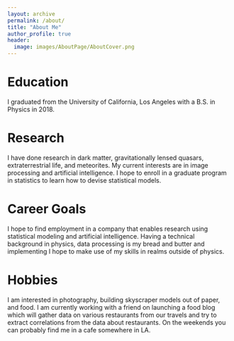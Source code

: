 ```yaml
---
layout: archive
permalink: /about/
title: "About Me"
author_profile: true
header:
  image: images/AboutPage/AboutCover.png
---
```


# Education
I graduated from the University of California, Los Angeles with a B.S. in Physics in 2018.

# Research
I have done research in dark matter, gravitationally lensed quasars, extraterrestrial life, and meteorites. My current interests are in image processing and artificial intelligence. I hope to enroll in a graduate program in statistics to learn how to devise statistical models.

# Career Goals
I hope to find employment in a company that enables research using statistical modeling and artificial intelligence. Having a technical background in physics, data processing is my bread and butter and implementing I hope to make use of my skills in realms outside of physics.

# Hobbies
I am interested in photography, building skyscraper models out of paper, and food. I am currently working with a friend on launching a food blog which will gather data on various restaurants from our travels and try to extract correlations from the data about restaurants. On the weekends you can probably find me in a cafe somewhere in LA.

